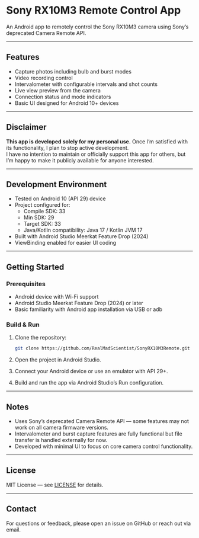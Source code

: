 # Sony RX10M3 Remote Control App

An Android app to remotely control the Sony RX10M3 camera using Sony’s deprecated Camera Remote API.

---

## Features

- Capture photos including bulb and burst modes  
- Video recording control  
- Intervalometer with configurable intervals and shot counts  
- Live view preview from the camera  
- Connection status and mode indicators  
- Basic UI designed for Android 10+ devices  

---

## Disclaimer

**This app is developed solely for my personal use.** Once I’m satisfied with its functionality, I plan to stop active development.  
I have no intention to maintain or officially support this app for others, but I’m happy to make it publicly available for anyone interested.

---

## Development Environment

- Tested on Android 10 (API 29) device  
- Project configured for:  
  - Compile SDK: 33  
  - Min SDK: 29  
  - Target SDK: 33  
  - Java/Kotlin compatibility: Java 17 / Kotlin JVM 17  
- Built with Android Studio Meerkat Feature Drop (2024)  
- ViewBinding enabled for easier UI coding  

---

## Getting Started

### Prerequisites

- Android device with Wi-Fi support  
- Android Studio Meerkat Feature Drop (2024) or later  
- Basic familiarity with Android app installation via USB or adb  

### Build & Run

1. Clone the repository:

   ```bash
   git clone https://github.com/RealMadScientist/SonyRX10M3Remote.git
   ```

2. Open the project in Android Studio.  
3. Connect your Android device or use an emulator with API 29+.  
4. Build and run the app via Android Studio’s Run configuration.

---

## Notes

- Uses Sony’s deprecated Camera Remote API — some features may not work on all camera firmware versions.  
- Intervalometer and burst capture features are fully functional but file transfer is handled externally for now.  
- Developed with minimal UI to focus on core camera control functionality.  

---

## License

MIT License — see [LICENSE](LICENSE) for details.

---

## Contact

For questions or feedback, please open an issue on GitHub or reach out via email.
